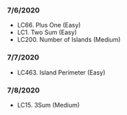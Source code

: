 ### 7/6/2020
- LC66. Plus One (Easy)
- LC1. Two Sum (Easy)
- LC200. Number of Islands (Medium)
### 7/7/2020
- LC463. Island Perimeter (Easy)
### 7/8/2020
- LC15. 3Sum (Medium)
